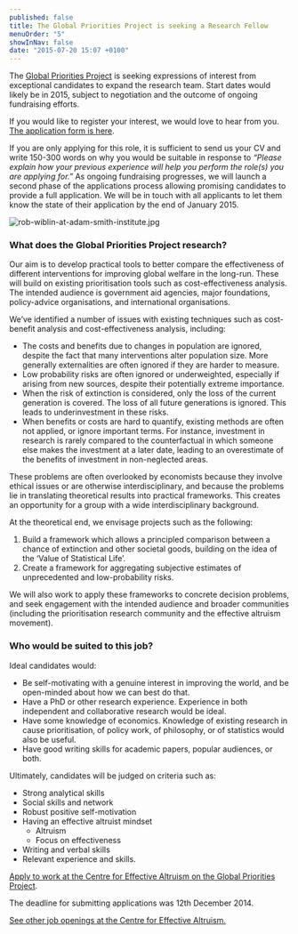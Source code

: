 ```yaml
---
published: false
title: The Global Priorities Project is seeking a Research Fellow
menuOrder: "5"
showInNav: false
date: "2015-07-20 15:07 +0100"
---
```



The [Global Priorities Project](http://globalprioritiesproject.org/) is seeking expressions of interest from exceptional candidates to expand the research team. Start dates would likely be in 2015, subject to negotiation and the outcome of ongoing fundraising efforts.

If you would like to register your interest, we would love to hear from you. [The application form is here](https://docs.google.com/forms/d/1cv0BikO2MGmnkBWz9-euTFbqHO0Ttbn-iM_KA7i5zII/viewform).

If you are only applying for this role, it is sufficient to send us your CV and write 150-300 words on why you would be suitable in response to _“Please explain how your previous experience will help you perform the role(s) you are applying for.”_ As ongoing fundraising progresses, we will launch a second phase of the applications process allowing promising candidates to provide a full application. We will be in touch with all applicants to let them know the state of their application by the end of January 2015.

![rob-wiblin-at-adam-smith-institute.jpg](/images/rob-wiblin-at-adam-smith-institute.jpg)

### What does the Global Priorities Project research?

Our aim is to develop practical tools to better compare the effectiveness of different interventions for improving global welfare in the long-run. These will build on existing prioritisation tools such as cost-effectiveness analysis. The intended audience is government aid agencies, major foundations, policy-advice organisations, and international organisations.

We’ve identified a number of issues with existing techniques such as cost-benefit analysis and cost-effectiveness analysis, including:

* The costs and benefits due to changes in population are ignored, despite the fact that many interventions alter population size. More generally externalities are often ignored if they are harder to measure.
* Low probability risks are often ignored or underweighted, especially if arising from new sources, despite their potentially extreme importance.
* When the risk of extinction is considered, only the loss of the current generation is covered. The loss of all future generations is ignored. This leads to underinvestment in these risks.
* When benefits or costs are hard to quantify, existing methods are often not applied, or ignore important terms. For instance, investment in research is rarely compared to the counterfactual in which someone else makes the investment at a later date, leading to an overestimate of the benefits of investment in non-neglected areas.

These problems are often overlooked by economists because they involve ethical issues or are otherwise interdisciplinary, and because the problems lie in translating theoretical results into practical frameworks. This creates an opportunity for a group with a wide interdisciplinary background.

At the theoretical end, we envisage projects such as the following:

1. Build a framework which allows a principled comparison between a chance of extinction and other societal goods, building on the idea of the ‘Value of Statistical Life’.
2. Create a framework for aggregating subjective estimates of unprecedented and low-probability risks.

We will also work to apply these frameworks to concrete decision problems, and seek engagement with the intended audience and broader communities (including the prioritisation research community and the effective altruism movement).

### Who would be suited to this job?

Ideal candidates would:

* Be self-motivating with a genuine interest in improving the world, and be open-minded about how we can best do that.
* Have a PhD or other research experience. Experience in both independent and collaborative research would be ideal.
* Have some knowledge of economics. Knowledge of existing research in cause prioritisation, of policy work, of philosophy, or of statistics would also be useful.
* Have good writing skills for academic papers, popular audiences, or both.

Ultimately, candidates will be judged on criteria such as:

* Strong analytical skills
* Social skills and network
* Robust positive self-motivation
* Having an effective altruist mindset
  * Altruism
  * Focus on effectiveness
* Writing and verbal skills
* Relevant experience and skills.

[Apply to work at the Centre for Effective Altruism on the Global Priorities Project](https://docs.google.com/forms/d/1cv0BikO2MGmnkBWz9-euTFbqHO0Ttbn-iM_KA7i5zII/viewform).

The deadline for submitting applications was 12th December 2014.

[See other job openings at the Centre for Effective Altruism.](/careers/)
